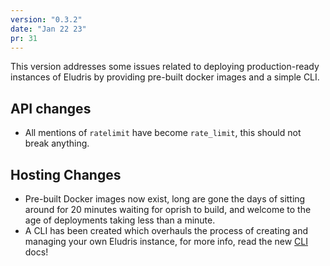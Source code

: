 ```yaml
---
version: "0.3.2"
date: "Jan 22 23"
pr: 31
---
```


This version addresses some issues related to deploying production-ready instances
of Eludris by providing pre-built docker images and a simple CLI.

## API changes

- All mentions of `ratelimit` have become `rate_limit`, this should not break anything.

## Hosting Changes

- Pre-built Docker images now exist, long are gone the days of sitting around for
  20 minutes waiting for oprish to build, and welcome to the age of deployments taking
  less than a minute.
- A CLI has been created which overhauls the process of creating and managing your
  own Eludris instance, for more info, read the new [CLI](/docs/cli) docs!
